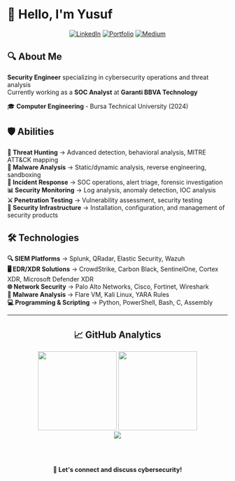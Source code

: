 # 👋 Hello, I'm Yusuf

<div align="center">
  
[![LinkedIn](https://img.shields.io/badge/LinkedIn-0077B5?style=for-the-badge&logo=linkedin&logoColor=white)](https://www.linkedin.com/in/yusufarbc/)
[![Portfolio](https://img.shields.io/badge/Portfolio-FF5722?style=for-the-badge&logo=web&logoColor=white)](https://yusufarbc.github.io/yusufarbc/)
[![Medium](https://img.shields.io/badge/Medium-12100E?style=for-the-badge&logo=medium&logoColor=white)](https://medium.com/@yusufarbc)

</div>

## 🔍 About Me

**Security Engineer** specializing in cybersecurity operations and threat analysis  
Currently working as a **SOC Analyst** at **Garanti BBVA Technology**

🎓 **Computer Engineering** - Bursa Technical University (2024)

## 🛡️ Abilities

**🔎 Threat Hunting** → Advanced detection, behavioral analysis, MITRE ATT&CK mapping  
**🦠 Malware Analysis** → Static/dynamic analysis, reverse engineering, sandboxing  
**🚨 Incident Response** → SOC operations, alert triage, forensic investigation  
**📊 Security Monitoring** → Log analysis, anomaly detection, IOC analysis  
**⚔️ Penetration Testing** → Vulnerability assessment, security testing  
**🔧 Security Infrastructure** → Installation, configuration, and management of security products

## 🛠️ Technologies

**🔍 SIEM Platforms** → Splunk, QRadar, Elastic Security, Wazuh  
**🖥️ EDR/XDR Solutions** → CrowdStrike, Carbon Black, SentinelOne, Cortex XDR, Microsoft Defender XDR  
**🌐 Network Security** → Palo Alto Networks, Cisco, Fortinet, Wireshark  
**🦠 Malware Analysis** → Flare VM, Kali Linux, YARA Rules  
**💻 Programming & Scripting** → Python, PowerShell, Bash, C, Assembly

---

<div align="center">

## 📈 GitHub Analytics

<img height="180em" src="https://github-readme-stats.vercel.app/api?username=yusufarbc&show_icons=true&theme=dark&hide_border=true&count_private=true&bg_color=0d1117&title_color=58a6ff&icon_color=58a6ff&text_color=c9d1d9"/>
<img height="180em" src="https://github-readme-stats.vercel.app/api/top-langs/?username=yusufarbc&layout=compact&theme=dark&hide_border=true&bg_color=0d1117&title_color=58a6ff&text_color=c9d1d9"/>

<br/>

<img src="https://github-readme-streak-stats.herokuapp.com/?user=yusufarbc&theme=dark&hide_border=true&background=0d1117&ring=58a6ff&fire=58a6ff&currStreakLabel=58a6ff"/>

<br/><br/>

**💬 Let's connect and discuss cybersecurity!**

</div>

